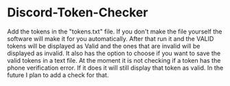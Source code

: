 # Discord-Token-Checker

Add the tokens in the "tokens.txt" file. If you don't make the file yourself the software will make it for you automatically.
After that run it and the VALID tokens will be displayed as Valid and the ones that are invalid will be displayed as invalid.
It also has the option to choose if you want to save the valid tokens in a text file.
At the moment it is not checking if a token has the phone verification error. If it does it will still display that token as valid. In the future I plan to add a check for that.
